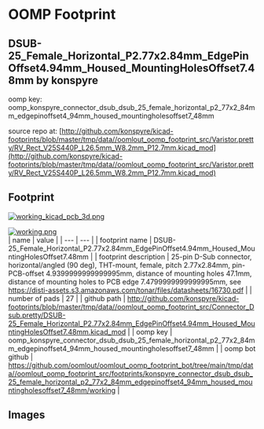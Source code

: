 # OOMP Footprint  
## DSUB-25_Female_Horizontal_P2.77x2.84mm_EdgePinOffset4.94mm_Housed_MountingHolesOffset7.48mm  by konspyre  
  
oomp key: oomp_konspyre_connector_dsub_dsub_25_female_horizontal_p2_77x2_84mm_edgepinoffset4_94mm_housed_mountingholesoffset7_48mm  
  
source repo at: [http://github.com/konspyre/kicad-footprints/blob/master/tmp/data//oomlout_oomp_footprint_src/Varistor.pretty/RV_Rect_V25S440P_L26.5mm_W8.2mm_P12.7mm.kicad_mod](http://github.com/konspyre/kicad-footprints/blob/master/tmp/data//oomlout_oomp_footprint_src/Varistor.pretty/RV_Rect_V25S440P_L26.5mm_W8.2mm_P12.7mm.kicad_mod)  
## Footprint  
  
[![working_kicad_pcb_3d.png](working_kicad_pcb_3d_600.png)](working_kicad_pcb_3d.png)  
  
[![working.png](working_600.png)](working.png)  
| name | value | 
| --- | --- | 
| footprint name | DSUB-25_Female_Horizontal_P2.77x2.84mm_EdgePinOffset4.94mm_Housed_MountingHolesOffset7.48mm | 
| footprint description | 25-pin D-Sub connector, horizontal/angled (90 deg), THT-mount, female, pitch 2.77x2.84mm, pin-PCB-offset 4.9399999999999995mm, distance of mounting holes 47.1mm, distance of mounting holes to PCB edge 7.4799999999999995mm, see https://disti-assets.s3.amazonaws.com/tonar/files/datasheets/16730.pdf | 
| number of pads | 27 | 
| github path | http://github.com/konspyre/kicad-footprints/blob/master/tmp/data//oomlout_oomp_footprint_src/Connector_Dsub.pretty/DSUB-25_Female_Horizontal_P2.77x2.84mm_EdgePinOffset4.94mm_Housed_MountingHolesOffset7.48mm.kicad_mod | 
| oomp key | oomp_konspyre_connector_dsub_dsub_25_female_horizontal_p2_77x2_84mm_edgepinoffset4_94mm_housed_mountingholesoffset7_48mm | 
| oomp bot github | https://github.com/oomlout/oomlout_oomp_footprint_bot/tree/main/tmp/data//oomlout_oomp_footprint_src/footprints/konspyre_connector_dsub_dsub_25_female_horizontal_p2_77x2_84mm_edgepinoffset4_94mm_housed_mountingholesoffset7_48mm/working | 
## Images  
